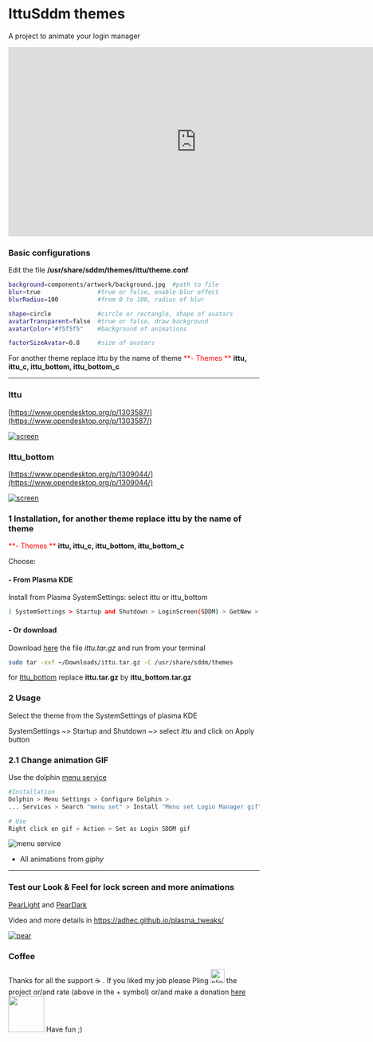 # IttuSddm themes

A project to animate your login manager

<iframe width="753" height="380" src="https://www.youtube.com/embed/1y0nYQPsREo" frameborder="0" allow="accelerometer; autoplay; encrypted-media; gyroscope; picture-in-picture" allowfullscreen autoplay="1"></iframe>

### Basic configurations

Edit the file  **/usr/share/sddm/themes/ittu/theme.conf** 

```bash
background=components/artwork/background.jpg  #path to file 
blur=true                #true or false, enable blur effect
blurRadius=100           #from 0 to 100, radius of blur 

shape=circle             #circle or rectangle, shape of avatars
avatarTransparent=false  #true or false, draw background 
avatarColor="#f5f5f5"    #background of animations

factorSizeAvatar=0.8     #size of avatars
```
For another theme replace ittu by the name of theme
<span style="color:red"> **- Themes **  </span>  **ittu, ittu_c, ittu_bottom, ittu_bottom_c**

---

### Ittu 

[https://www.opendesktop.org/p/1303587/](https://www.opendesktop.org/p/1303587/)

[![screen](https://git.opendesktop.org/adhe/ittusddm/raw/master/images/ittu_cut.jpg)](https://git.opendesktop.org/adhe/ittusddm/raw/master/images/ittu.jpg)

### Ittu_bottom 

[https://www.opendesktop.org/p/1309044/](https://www.opendesktop.org/p/1309044/)

[![screen](https://git.opendesktop.org/adhe/ittusddm/raw/master/images/ittu_bottom_cut.jpg)](https://git.opendesktop.org/adhe/ittusddm/raw/master/images/ittu_bottom.jpg)

### 1 Installation, for another theme replace ittu by the name of theme

<span style="color:red"> **- Themes **  </span>  **ittu, ittu_c, ittu_bottom, ittu_bottom_c**

Choose: 

#### - From Plasma KDE

Install from Plasma SystemSettings: select ittu or ittu_bottom

```bash
[ SystemSettings > Startup and Shutdown > LoginScreen(SDDM) > GetNew > Search: ittu > Install ]
```

#### - Or download 

Download [here](https://www.opendesktop.org/p/1303587/) the file *ittu.tar.gz*  and run from your terminal

```bash
sudo tar -xvf ~/Downloads/ittu.tar.gz -C /usr/share/sddm/themes
```
for [Ittu_bottom](https://www.pling.com/p/1309044/)  replace **ittu.tar.gz** by **ittu_bottom.tar.gz**

### 2 Usage

Select the theme from the SystemSettings of plasma KDE

SystemSettings  ~> Startup and Shutdown ~> select *ittu* and click on Apply button

### 2.1 Change animation GIF

Use the dolphin [menu service](https://www.pling.com/p/1313714/)

```bash
#Installation
Dolphin > Menu Settings > Configure Dolphin > 
... Services > Search "menu set" > Install "Menu set Login Manager gif" 

# Use
Right click on gif > Action > Set as Login SDDM gif
```

![menu service](https://git.opendesktop.org/adhe/ittusddm/raw/master/images/menu.png)

* All animations from *giphy*

---


### Test our Look & Feel for lock screen and more animations

[PearLight](https://www.pling.com/p/1313727/) and [PearDark](https://www.pling.com/p/1313728/)

Video and more details in https://adhec.github.io/plasma_tweaks/

[![pear](https://git.opendesktop.org/adhe/ittusddm/raw/master/images/pear.png)](https://adhec.github.io/plasma_tweaks/)


### Coffee

Thanks for all the support :coffee: . If you liked my job please Pling <img src="https://www.opendesktop.org/images/system/pling-btn-hover.png" alt="pling" style="width:28px;" /> the project or/and rate  (above in the + symbol) or/and make a donation [here](https://www.paypal.com/cgi-bin/webscr?cmd=_s-xclick&hosted_button_id=V9Q8MK9CKSQW8&source=url) [<img src="https://git.opendesktop.org/adhe/oie/raw/master/images/donate.png"  style="width:72px;">](https://www.paypal.com/cgi-bin/webscr?cmd=_s-xclick&hosted_button_id=V9Q8MK9CKSQW8&source=url) Have fun ;)
